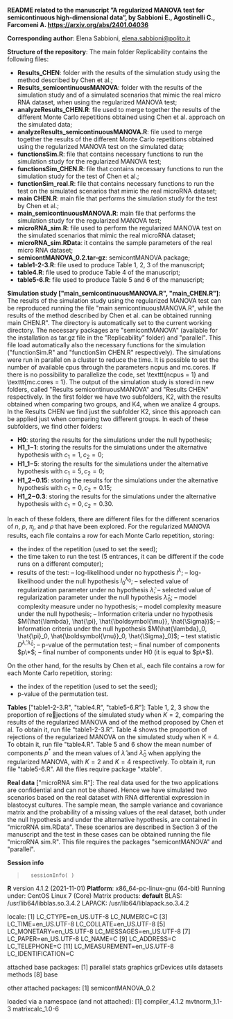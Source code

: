 **README related to the manuscript ”A regularized MANOVA test for 
semicontinuous high-dimensional data”, by Sabbioni E., Agostinelli C., Farcomeni A. https://arxiv.org/abs/2401.04036**


**Corresponding author**: Elena Sabbioni, elena.sabbioni@polito.it


**Structure of the repository**: The main folder Replicability contains the following files:
  - **Results_CHEN**: folder with the results of the simulation study using the method described by Chen et al.;
  - **Results_semicontinuousMANOVA**: folder with the results of the simulation study and of a simulated scenarios that mimic the real micro RNA dataset, when using the regularized MANOVA test;
  - **analyzeResults_CHEN.R**: file used to merge together the results of the different Monte Carlo repetitions obtained using Chen et al. approach on the simulated data;
  - **analyzeResults_semicontinuousMANOVA.R**: file used to merge together the results of the different Monte Carlo repetitions obtained using the regularized MANOVA test on the simulated data;
  - **functionsSim.R**: file that contains necessary functions to run the simulation study for the regularized MANOVA test;
  - **functionsSim_CHEN.R**: file that contains necessary functions to run the simulation study for the test of Chen et al.;
  - **functionSim_real.R**: file that contains necessary functions to run the test on the simulated scenarios that mimic the real microRNA dataset;
  - **main CHEN.R**: main file that performs the simulation study for the test by Chen et al.;
  - **main_semicontinuousMANOVA.R**: main file that performs the simulation study for the regularized MANOVA test;
  - **microRNA_sim.R**: file used to perform the regularized MANOVA test on the simulated scenarios that mimic the real microRNA dataset;
  - **microRNA_sim.RData**: it contains the sample parameters of the real micro RNA dataset;
  - **semicontMANOVA_0.2.tar-gz**: semicontMANOVA package;
  - **table1-2-3.R**: file used to produce Table 1, 2, 3 of the manuscript;
  - **table4.R**: file used to produce Table 4 of the manuscript;
  - **table5-6.R**: file used to produce Table 5 and 6 of the manuscript;

**Simulation study ["main_semicontinuousMANOVA.R", "main_CHEN.R"]**: The results of the simulation study using the regularized MANOVA test can be reproduced running the file "main semicontinuousMANOVA.R", while the results of the method described by Chen et al. can be obtained running main CHEN.R". The directory is automatically set to the current working directory. The necessary packages are "semicontMANOVA" (available for the installation as tar.gz file in the ”Replicability” folder) and "parallel". This file load automatically also the necessary functions for the simulation ("functionSim.R" and "functionSim CHEN.R" respectively).
The simulations were run in parallel on a cluster to reduce the time. It is possible to set the number of available cpus through the parameters ncpus and mc.cores. If there is no possibility to parallelize the code, set \texttt{ncpus = 1} and \texttt{mc.cores = 1}.
The output of the simulation study is stored in new folders, called "Results semicontinuousMANOVA" and "Results CHEN" respectively. In the first folder we have two subfolders, K2, with the results obtained when comparing two groups, and K4, when we analize 4 groups. In the Results CHEN we find just the subfolder K2, since this approach can be applied just when comparing two different groups. In each of these subfolders, we find other folders:
  - **H0**: storing the results for the simulations under the null hypothesis;
  - **H1_1−1**: storing the results for the simulations under the alternative hypothesis with $c_1 = 1, c_2 = 0$;
  - **H1_1−5**: storing the results for the simulations under the alternative hypothesis with $c_1 = 5, c_2 = 0$;
  - **H1_2−0.15**: storing the results for the simulations under the alternative hypothesis with $c_1 = 0, c_2 = 0.15$;
  - **H1_2−0.3**: storing the results for the simulations under the alternative hypothesis with $c_1 = 0, c_2 = 0.30$.

In each of these folders, there are different files for the different scenarios of $n$, $p$, $\pi_j$, and $\rho$ that have been explored. For the regularized MANOVA results, each file contains a row for each Monte Carlo repetition, storing:
  - the index of the repetition (used to set the seed);
  - the time taken to run the test (5 entrances, it can be different if the code runs on a different computer);
  - results of the test:
    – log-likelihood under no hypothesis $l^\lambda$;
    – log-likelihood under the null hypothesis $l_0^{\lambda_0}$;
    – selected value of regularization parameter under no hypothesis $\hat{\lambda}$;
    – selected value of regularization parameter under the null hypothesis $\hat{\lambda}_0$;
    – model complexity measure under no hypothesis;
    – model complexity measure under the null hypothesis;
    – Information criteria under no hypothesis $M(\hat{\lambda}, \hat{\pi}, \hat{\boldsymbol{\mu}}, \hat{\Sigma})$;
    – Information criteria under the null hypothesis  $M(\hat{\lambda}_0, \hat{\pi}_0, \hat{\boldsymbol{\mu}}_0, \hat{\Sigma}_0)$;
    – test statistic $D^{\hat{\lambda}, \hat{\lambda}_0}$;
    – p-value of the permutation test;
    – final number of components $p\*$;
    – final number of components under H0 (it is equal to $p\*$).
    
On the other hand, for the results by Chen et al., each file contains a row for each Monte Carlo repetition, storing:
  - the index of the repetition (used to set the seed);
  - p-value of the permutation test.

      
**Tables** ["table1-2-3.R", "table4.R", "table5-6.R"]: Table 1, 2, 3 show the proportion of rejections of the simulated study when $K = 2$, comparing the results of the regularized MANOVA and of the method proposed by Chen et al. To obtain it, run file "table1-2-3.R". Table 4 shows
the proportion of rejections of the regularized MANOVA on the simulated study when K = 4. To obtain it, run file "table4.R". Table 5 and 6 show the mean number of components $p^*$ and the mean values of $\hat{\lambda}$ and  $\hat{\lambda}_0$ when applying the regularized MANOVA, with $K = 2$ and $K = 4$ respectively. To obtain it, run file "table5-6.R". All the files require package "xtable".

**Real data** ["microRNA sim.R"]: The real data used for the two applications are confidential and can not be shared. Hence we have simulated two scenarios based on the real dataset with RNA differential expression in blastocyst cultures. The sample mean, the sample variance and covariance matrix and the probability of a missing values of the real dataset, both under the null hypothesis and under the alternative hypothesis, are contained in "microRNA sim.RData". These scenarios
are described in Section 3 of the manuscript and the test in these cases can be obtained running the file "microRNA sim.R". This file requires the packages "semicontMANOVA" and "parallel".

**Session info**

>       sessionInfo( )
**R** version 4.1.2 (2021-11-01)
**Platform**: x86_64-pc-linux-gnu (64-bit)
Running under: CentOS Linux 7 (Core)
Matrix products: **default**
BLAS:     /usr/lib64/libblas.so.3.4.2
LAPACK:   /usr/lib64/liblapack.so.3.4.2

locale:
[1]   LC_CTYPE=en_US.UTF-8          LC_NUMERIC=C
[3]   LC_TIME=en_US.UTF-8           LC_COLLATE=en_US.UTF-8
[5]   LC_MONETARY=en_US.UTF-8       LC_MESSAGES=en_US.UTF-8
[7]   LC_PAPER=en_US.UTF-8          LC_NAME=C
[9]   LC_ADDRESS=C                  LC_TELEPHONE=C
[11]  LC_MEASUREMENT=en_US.UTF-8    LC_IDENTIFICATION=C

attached base packages:
[1] parallel    stats    graphics    grDevices    utils    datasets    methods
[8] base

other attached packages:
[1] semicontMANOVA_0.2

loaded via a namespace (and not attached):
[1] compiler_4.1.2    mvtnorm_1.1-3    matrixcalc_1.0-6
